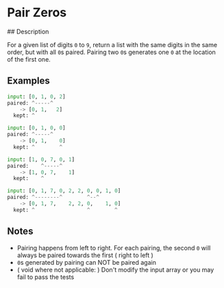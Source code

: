 # Pair Zeros

## Description

For a given list of digits `0` to `9`, return a list with the same digits in the same order, but with all `0`s paired. Pairing two `0`s generates one `0` at the location of the first one.

## Examples

```python
input: [0, 1, 0, 2]
paired: ^-----^
    -> [0, 1,   2]
  kept: ^

input: [0, 1, 0, 0]
paired: ^-----^
    -> [0, 1,    0]
  kept: ^        ^

input: [1, 0, 7, 0, 1]
paired:    ^-----^
    -> [1, 0, 7,    1]
  kept:    ^

input: [0, 1, 7, 0, 2, 2, 0, 0, 1, 0]
paired: ^--------^        ^--^
    -> [0, 1, 7,    2, 2, 0,    1, 0]
  kept: ^                 ^        ^
```

## Notes

* Pairing happens from left to right. For each pairing, the second `0` will always be paired towards the first ( right to left )
* `0`s generated by pairing can NOT be paired again
* ( void where not applicable: ) Don't modify the input array or you may fail to pass the tests